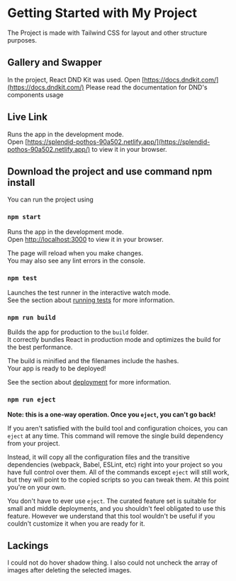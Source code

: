 # Getting Started with My Project

The Project is made with Tailwind CSS for layout and other structure purposes. 

## Gallery and Swapper

In the project, React DND Kit was used.
Open [https://docs.dndkit.com/](https://docs.dndkit.com/)
Please read the documentation for DND's components usage

## Live Link 
Runs the app in the development mode.\
Open [https://splendid-pothos-90a502.netlify.app/](https://splendid-pothos-90a502.netlify.app/) to view it in your browser.

## Download the project and use command npm install

You can run the project using

### `npm start`

Runs the app in the development mode.\
Open [http://localhost:3000](http://localhost:3000) to view it in your browser.

The page will reload when you make changes.\
You may also see any lint errors in the console.

### `npm test`

Launches the test runner in the interactive watch mode.\
See the section about [running tests](https://facebook.github.io/create-react-app/docs/running-tests) for more information.

### `npm run build`

Builds the app for production to the `build` folder.\
It correctly bundles React in production mode and optimizes the build for the best performance.

The build is minified and the filenames include the hashes.\
Your app is ready to be deployed!

See the section about [deployment](https://facebook.github.io/create-react-app/docs/deployment) for more information.

### `npm run eject`

**Note: this is a one-way operation. Once you `eject`, you can't go back!**

If you aren't satisfied with the build tool and configuration choices, you can `eject` at any time. This command will remove the single build dependency from your project.

Instead, it will copy all the configuration files and the transitive dependencies (webpack, Babel, ESLint, etc) right into your project so you have full control over them. All of the commands except `eject` will still work, but they will point to the copied scripts so you can tweak them. At this point you're on your own.

You don't have to ever use `eject`. The curated feature set is suitable for small and middle deployments, and you shouldn't feel obligated to use this feature. However we understand that this tool wouldn't be useful if you couldn't customize it when you are ready for it.

## Lackings

I could not do hover shadow thing. I also could not uncheck the array of images after deleting the selected images.